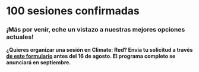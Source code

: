 # 100 sesiones confirmadas

### ¡Más por venir, eche un vistazo a nuestras mejores opciones actuales!

**¿Quieres organizar una sesión en Climate: Red? Envía tu solicitud a través
[de este formulario](https://future-rcrc.com/es/climate-red-cumbre-climatica-virtual/)
antes del 16 de agosto.
El programa completo se anunciará en septiembre.**
